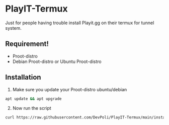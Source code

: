 # PlayIT-Termux
Just for people having trouble install Playit.gg on their termux for tunnel system.
## Requirement!
- Proot-distro
- Debian Proot-distro or Ubuntu Proot-distro

## Installation
1. Make sure you update your Proot-distro ubuntu/debian
```bash
apt update && apt upgrade
```
2. Now run the script
```bash
curl https://raw.githubusercontent.com/DevPoli/PlayIT-Termux/main/install.sh | bash
```
